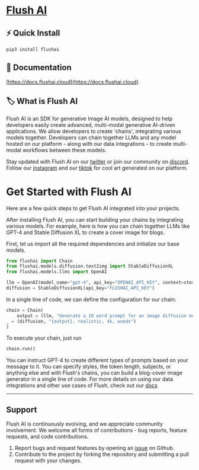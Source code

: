 # [Flush AI](https://flushai.cloud)


## ⚡ Quick Install

`pip3 install flushai`

## 📖 Documentation

[https://docs.flushai.cloud](https://docs.flushai.cloud)

## 🏷 What is Flush AI

Flush AI is an SDK for generative Image AI models, designed to help developers easily create advanced, multi-modal generative AI-driven applications. We allow developers to create 'chains', integrating various models together. Developers can chain together LLMs and any model hosted on our platform - along with our data integrations - to create multi-modal workflows between these models.

Stay updated with Flush AI on our [twitter](https://twitter.com/flush_ai) or join our community on [discord](https://discord.gg/flushai). Follow our [instagram](https://www.instagram.com/flush.ai/) and our [tiktok](https://www.tiktok.com/@flush.ai) for cool art generated on our platform.

# Get Started with Flush AI
Here are a few quick steps to get Flush AI integrated into your projects.

After installing Flush AI, you can start building your chains by integrating various models. For example, here is how you can chain together LLMs like GPT-4 and Stable Diffusion XL to create a cover image for blogs.

First, let us import all the required dependencies and initialize our base models.
```python
from flushai import Chain
from flushai.models.diffusion.text2img import StableDiffusionXL
from flushai.models.llms import OpenAI

llm = OpenAI(model_name="gpt-4", api_key="OPENAI_API_KEY", context=story)
diffusion = StableDiffusionXL(api_key="FLUSHAI_API_KEY")
```

In a single line of code, we can define the configuration for our chain:
```python
chain = Chain(
    output = (llm, "Generate a 10 word prompt for an image diffusion model based on the story."),
_ = (diffusion, "{output}, realistic, 4k, woods")
)
```

To execute your chain, just run

```python
chain.run()
```

You can instruct GPT-4 to create different types of prompts based on your message to it. You can specify styles, the token length, subjects, or anything else and with Flush's chains, you can build a blog-cover image generator in a single line of code. For more details on using our data integrations and other use cases of Flush, check out our [docs](https://docs.flushai.cloud/introduction)

---
## Support
Flush AI is continuously evolving, and we appreciate community involvement. We welcome all forms of contributions - bug reports, feature requests, and code contributions.

1. Report bugs and request features by opening an [issue](https://github.com/flushai/flush/issues) on Github.
2. Contribute to the project by forking the repository and submitting a pull request with your changes.
